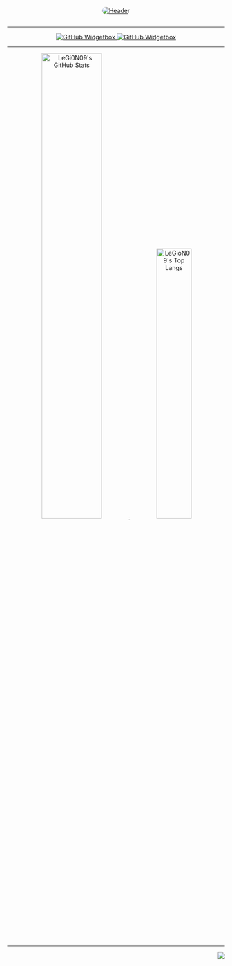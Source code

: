 <p align="center">
<!--   <a href="https://github.com/LeGioN09/capsule-render](https://git.io/typing-svg)">
    <img src="https://readme-typing-svg.demolab.com?font=Work+Sans&weight=700&size=36&duration=4000&pause=1500&color=5D699B&background=FFFFFF00&center=true&vCenter=true&width=756&height=80&lines=Hi+%F0%9F%91%8B%2C+I'm+Priyansh Modi!;%E2%9C%A8+Software+Developer;%E2%9C%A8+Data+Engineer" alt="Typing SVG"/>
  </a> -->
  <a href="https://github.com/LeGioN09/capsule-render">
    <img style="border-radius: 1rem;margin-top: -2rem;" src="https://capsule-render.vercel.app/api?type=waving&height=150&color=gradient&customColorList=20&section=footer" alt="Header"/>
  </a>
</p>

<hr />

<p align="center">
  <a href="https://github.com/Jurredr/github-widgetbox">
    <img src="https://github-widgetbox.vercel.app/api/profile?username=LeGi0n09&data=followers,repositories,stars,commits&theme=aether" alt="GitHub Widgetbox"/>
  </a>
  <a href="https://github.com/Jurredr/github-widgetbox">
    <img src="https://github-widgetbox.vercel.app/api/skills?languages=python,js,java,scala,c&frameworks=dotnetcore,tailwind,bootstrap&tools=aws,git,firebase,mongodb,vercel,vscode,Jupyter&theme=dark" alt="GitHub Widgetbox" />
  <a/>
</p>

<hr />

<p align="center">
  <a href="https://github.com/anuraghazra/github-readme-stats">
    <img width="52.5%" src="https://github-readme-stats.vercel.app/api?username=LeGi0N09&count_private=true&show_icons=true&theme=dark&hide_border=true&rank_icon=github&custom_title=Github%20Stats&bg_color=16161c" alt="LeGi0N09's GitHub Stats" />
  </a>
  <a href="https://github.com/anuraghazra/github-readme-stats">
    <img width="40%" src="https://github-readme-stats.vercel.app/api/top-langs/?username=LeGi0N09&layout=compact&langs_count=6&theme=dark&hide_border=true&custom_title=Top%20Languages&bg_color=16161c" alt="LeGioN09's Top Langs" />
  </a>
</p>

<!-- <hr />

<p align="center">
  <picture>
    <source media="(prefers-color-scheme: light)" srcset="https://raw.githubusercontent.com/LeGi0N09/LeGi0N09/output/github-snake.svg">
    <source media="(prefers-color-scheme: dark)" srcset="https://raw.githubusercontent.com/LeGi0N09/LeGi0N09/output/github-snake-dark.svg">
    <img alt="github-snake" src="https://raw.githubusercontent.com/LeGi0N09/LeGi0N09/output/github-snake.svg">
  </picture>
</p> -->

<hr />

<p align="right">
<img src="https://komarev.com/ghpvc/?username=LeGi0N09&style=plastic&label=Views"><img>
<!-- <img src="https://badges.pufler.dev/visits/brunotacca/brunotacca?color=black&logo=github" /> -->
</p>

